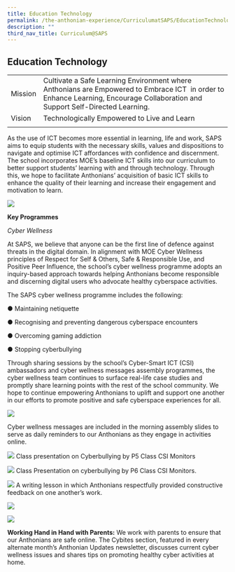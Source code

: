 ```yaml
---
title: Education Technology
permalink: /the-anthonian-experience/CurriculumatSAPS/EducationTechnology/
description: ""
third_nav_title: Curriculum@SAPS
---
```

## Education Technology 

|  |  | 
| -------- | -------- | 
Mission   | Cultivate a Safe Learning Environment where Anthonians are Empowered to Embrace ICT  in order to Enhance Learning, Encourage Collaboration and Support Self-Directed Learning.
Vision     | Technologically Empowered to Live and Learn | 
|  |  | 


As the use of ICT becomes more essential in learning, life and work, SAPS aims to equip students with the necessary skills, values and dispositions to navigate and optimise ICT affordances with confidence and discernment. The school incorporates MOE’s baseline ICT skills into our curriculum to better support students’ learning with and through technology. Through this, we hope to facilitate Anthonians’ acquisition of basic ICT skills to enhance the quality of their learning and increase their engagement and motivation to learn.

![](/images/educationtech.png)

**Key Programmes**

_Cyber Wellness_

At SAPS, we believe that anyone can be the first line of defence against threats in the digital domain. In alignment with MOE Cyber Wellness principles of Respect for Self & Others, Safe & Responsible Use, and Positive Peer Influence, the school’s cyber wellness programme adopts an inquiry-based approach towards helping Anthonians become responsible and discerning digital users who advocate healthy cyberspace activities. 

  

The SAPS cyber wellness programme includes the following:

● Maintaining netiquette

● Recognising and preventing dangerous cyberspace encounters

● Overcoming gaming addiction

● Stopping cyberbullying

Through sharing sessions by the school’s Cyber-Smart ICT (CSI) ambassadors and cyber wellness messages assembly programmes, the cyber wellness team continues to surface real-life case studies and promptly share learning points with the rest of the school community. We hope to continue empowering Anthonians to uplift and support one another in our efforts to promote positive and safe cyberspace experiences for all.

![](/images/image6.jpg)

Cyber wellness messages are included in the morning assembly slides to serve as daily reminders to our Anthonians as they engage in activities online.

![](/images/image5.jpeg)
Class presentation on Cyberbullying by P5 Class CSI Monitors

![](/images/ict.jpeg)
Class Presentation on cyberbullying by P6 Class CSI Monitors.

![](/images/image7.jpeg)
A writing lesson in which Anthonians respectfully provided constructive feedback on one another’s work.

![](/images/ictawareness.jpg)

![](/images/image3.jpeg)

**Working Hand in Hand with Parents:** We work with parents to ensure that our Anthonians are safe online. The Cybites section, featured in every alternate month’s Anthonian Updates newsletter, discusses current cyber wellness issues and shares tips on promoting healthy cyber activities at home.